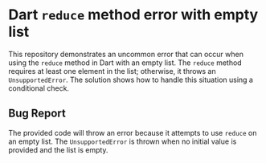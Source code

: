 # Dart `reduce` method error with empty list

This repository demonstrates an uncommon error that can occur when using the `reduce` method in Dart with an empty list.  The `reduce` method requires at least one element in the list; otherwise, it throws an `UnsupportedError`.  The solution shows how to handle this situation using a conditional check.

## Bug Report
The provided code will throw an error because it attempts to use `reduce` on an empty list.  The `UnsupportedError` is thrown when no initial value is provided and the list is empty.